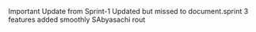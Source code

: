 Important Update from Sprint-1 Updated but missed to document.s p r i n t   3   f e a t u r e s   a d d e d   s m o o t h l y  
 SAbyasachi rout
